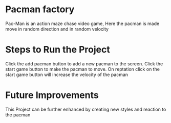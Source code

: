 # Pacman factory 
Pac-Man is an action maze chase video game, Here the pacman is made move in random direction and in random velocity  

# Steps to Run the Project
Click the add pacman button to add a new pacman to the screen. Click the start game button to make the pacman to move. On reptation click on the start game button will increase the  velocity of the pacman 

# Future Improvements
This Project can be further enhanced by creating new styles and reaction to the pacman 
